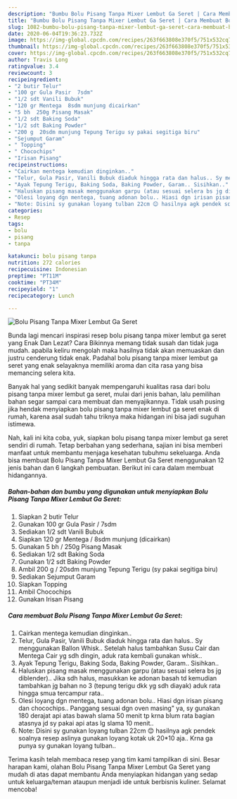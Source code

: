 ```yaml
---
description: "Bumbu Bolu Pisang Tanpa Mixer Lembut Ga Seret | Cara Membuat Bolu Pisang Tanpa Mixer Lembut Ga Seret Yang Bikin Ngiler"
title: "Bumbu Bolu Pisang Tanpa Mixer Lembut Ga Seret | Cara Membuat Bolu Pisang Tanpa Mixer Lembut Ga Seret Yang Bikin Ngiler"
slug: 1082-bumbu-bolu-pisang-tanpa-mixer-lembut-ga-seret-cara-membuat-bolu-pisang-tanpa-mixer-lembut-ga-seret-yang-bikin-ngiler
date: 2020-06-04T19:36:23.732Z
image: https://img-global.cpcdn.com/recipes/263f663808e370f5/751x532cq70/bolu-pisang-tanpa-mixer-lembut-ga-seret-foto-resep-utama.jpg
thumbnail: https://img-global.cpcdn.com/recipes/263f663808e370f5/751x532cq70/bolu-pisang-tanpa-mixer-lembut-ga-seret-foto-resep-utama.jpg
cover: https://img-global.cpcdn.com/recipes/263f663808e370f5/751x532cq70/bolu-pisang-tanpa-mixer-lembut-ga-seret-foto-resep-utama.jpg
author: Travis Long
ratingvalue: 3.4
reviewcount: 3
recipeingredient:
- "2 butir Telur"
- "100 gr Gula Pasir  7sdm"
- "1/2 sdt Vanili Bubuk"
- "120 gr Mentega  8sdm munjung dicairkan"
- "5 bh  250g Pisang Masak"
- "1/2 sdt Baking Soda"
- "1/2 sdt Baking Powder"
- "200 g  20sdm munjung Tepung Terigu sy pakai segitiga biru"
- "Sejumput Garam"
- " Topping"
- " Chocochips"
- "Irisan Pisang"
recipeinstructions:
- "Cairkan mentega kemudian dinginkan.."
- "Telur, Gula Pasir, Vanili Bubuk diaduk hingga rata dan halus.. Sy menggunakan Ballon Whisk.. Setelah halus tambahkan Susu Cair dan Mentega Cair yg sdh dingin, aduk rata kembali gunakan whisk.."
- "Ayak Tepung Terigu, Baking Soda, Baking Powder, Garam.. Sisihkan.."
- "Haluskan pisang masak menggunakan garpu (atau sesuai selera bs jg diblender).. Jika sdh halus, masukkan ke adonan basah td kemudian tambahkan jg bahan no 3 (tepung terigu dkk yg sdh diayak) aduk rata hingga smua tercampur rata.."
- "Olesi loyang dgn mentega, tuang adonan bolu.. Hiasi dgn irisan pisang dan chocochips.. Panggang sesuai dgn oven masing&#34; ya, sy gunakan 180 derajat api atas bawah slama 50 menit tp krna blum rata bagian atasnya jd sy pakai api atas lg slama 10 menit.."
- "Note: Disini sy gunakan loyang tulban 22cm 😊 hasilnya agk pendek soalnya resep aslinya gunakan loyang kotak uk 20*10 aja.. Krna ga punya sy gunakan loyang tulban.."
categories:
- Resep
tags:
- bolu
- pisang
- tanpa

katakunci: bolu pisang tanpa 
nutrition: 272 calories
recipecuisine: Indonesian
preptime: "PT11M"
cooktime: "PT34M"
recipeyield: "1"
recipecategory: Lunch

---
```



![Bolu Pisang Tanpa Mixer Lembut Ga Seret](https://img-global.cpcdn.com/recipes/263f663808e370f5/751x532cq70/bolu-pisang-tanpa-mixer-lembut-ga-seret-foto-resep-utama.jpg)

Bunda lagi mencari inspirasi resep bolu pisang tanpa mixer lembut ga seret yang Enak Dan Lezat? Cara Bikinnya memang tidak susah dan tidak juga mudah. apabila keliru mengolah maka hasilnya tidak akan memuaskan dan justru cenderung tidak enak. Padahal bolu pisang tanpa mixer lembut ga seret yang enak selayaknya memiliki aroma dan cita rasa yang bisa memancing selera kita.



Banyak hal yang sedikit banyak mempengaruhi kualitas rasa dari bolu pisang tanpa mixer lembut ga seret, mulai dari jenis bahan, lalu pemilihan bahan segar sampai cara membuat dan menyajikannya. Tidak usah pusing jika hendak menyiapkan bolu pisang tanpa mixer lembut ga seret enak di rumah, karena asal sudah tahu triknya maka hidangan ini bisa jadi suguhan istimewa.


Nah, kali ini kita coba, yuk, siapkan bolu pisang tanpa mixer lembut ga seret sendiri di rumah. Tetap berbahan yang sederhana, sajian ini bisa memberi manfaat untuk membantu menjaga kesehatan tubuhmu sekeluarga. Anda bisa membuat Bolu Pisang Tanpa Mixer Lembut Ga Seret menggunakan 12 jenis bahan dan 6 langkah pembuatan. Berikut ini cara dalam membuat hidangannya.

<!--inarticleads1-->

##### Bahan-bahan dan bumbu yang digunakan untuk menyiapkan Bolu Pisang Tanpa Mixer Lembut Ga Seret:

1. Siapkan 2 butir Telur
1. Gunakan 100 gr Gula Pasir / 7sdm
1. Sediakan 1/2 sdt Vanili Bubuk
1. Siapkan 120 gr Mentega / 8sdm munjung (dicairkan)
1. Gunakan 5 bh / 250g Pisang Masak
1. Sediakan 1/2 sdt Baking Soda
1. Gunakan 1/2 sdt Baking Powder
1. Ambil 200 g / 20sdm munjung Tepung Terigu (sy pakai segitiga biru)
1. Sediakan Sejumput Garam
1. Siapkan  Topping
1. Ambil  Chocochips
1. Gunakan Irisan Pisang




<!--inarticleads2-->

##### Cara membuat Bolu Pisang Tanpa Mixer Lembut Ga Seret:

1. Cairkan mentega kemudian dinginkan..
1. Telur, Gula Pasir, Vanili Bubuk diaduk hingga rata dan halus.. Sy menggunakan Ballon Whisk.. Setelah halus tambahkan Susu Cair dan Mentega Cair yg sdh dingin, aduk rata kembali gunakan whisk..
1. Ayak Tepung Terigu, Baking Soda, Baking Powder, Garam.. Sisihkan..
1. Haluskan pisang masak menggunakan garpu (atau sesuai selera bs jg diblender).. Jika sdh halus, masukkan ke adonan basah td kemudian tambahkan jg bahan no 3 (tepung terigu dkk yg sdh diayak) aduk rata hingga smua tercampur rata..
1. Olesi loyang dgn mentega, tuang adonan bolu.. Hiasi dgn irisan pisang dan chocochips.. Panggang sesuai dgn oven masing&#34; ya, sy gunakan 180 derajat api atas bawah slama 50 menit tp krna blum rata bagian atasnya jd sy pakai api atas lg slama 10 menit..
1. Note: Disini sy gunakan loyang tulban 22cm 😊 hasilnya agk pendek soalnya resep aslinya gunakan loyang kotak uk 20*10 aja.. Krna ga punya sy gunakan loyang tulban..




Terima kasih telah membaca resep yang tim kami tampilkan di sini. Besar harapan kami, olahan Bolu Pisang Tanpa Mixer Lembut Ga Seret yang mudah di atas dapat membantu Anda menyiapkan hidangan yang sedap untuk keluarga/teman ataupun menjadi ide untuk berbisnis kuliner. Selamat mencoba!
